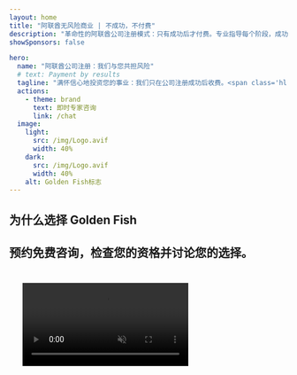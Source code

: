 ```yaml
---
layout: home
title: "阿联酋无风险商业 | 不成功，不付费"
description: "革命性的阿联酋公司注册模式：只有成功后才付费。专业指导每个阶段，成功率超过90%。"
showSponsors: false

hero:
  name: "阿联酋公司注册：我们与您共担风险"
  # text: Payment by results
  tagline: "满怀信心地投资您的事业：我们只在公司注册成功后收费。<span class='hl'>您的成功是我们唯一的目标</span>。"
  actions:
    - theme: brand
      text: 即时专家咨询
      link: /chat
  image:
    light:
      src: /img/Logo.avif
      width: 40%
    dark:
      src: /img/Logo.avif
      width: 40%
    alt: Golden Fish标志
---
```


<FeatureBlock :card="{
  title: '您的优势——我们的责任',
  details: '阿联酋为寻求有利商业环境的国际企业家和投资者提供众多优势。\n\n* 低税率：仅9%的企业税和5%的增值税，无个人所得税\n* 100%外资所有权：完全控制您的公司，无需本地合作伙伴\n* 无外汇管制：利润汇回和货币兑换不受限制\n\n[显示完整列表](/uae-business/company-registration/benefits-problems#benefits-of-doing-business-in-the-uae)',
  link: '/uae-business/company-registration/benefits-problems#benefits-of-doing-business-in-the-uae',
  src: {
    light: '/img/iStock-1331100622.jpg',
    dark: '/img/iStock-1203821481.avif',
    width: '100%'
  },
  inversion: false
}" />

<FeatureBlock :card="{
  title: '我们共同应对的挑战',
  details: '虽然阿联酋提供许多优势，但企业在建立运营时应了解潜在挑战。\n\n* 复杂的监管环境：不同酋长国和Free Zone的法规各异\n* 经济实质要求：某些活动需要本地员工和实体办公空间\n* 高初始成本：注册费、文件费和强制性办公室租赁\n\n[显示完整列表](/uae-business/company-registration/benefits-problems#disadvantages-of-doing-business-in-the-uae)',
  link: '/uae-business/company-registration/benefits-problems#disadvantages-of-doing-business-in-the-uae',
  src: {
      light: '/img/iStock-1299393716.avif',
      dark: '/img/iStock-2149731304.avif',
    width: '100%'
  },
  inversion: true
}" />

<FeatureBlock :card="{
  title: '全程支持：与您并肩前行',
  details: '在**Free Zone、offshore、Mainland、分支机构**设立公司的完整指南。\n\n* Free Zone和Mainland可享有100%外资所有权\n* 低税率——仅9%企业税\n* 无外汇管制——资本汇回便利\n\n[了解更多](/uae-business/company-registration/overview)',
  link: '/uae-business/company-registration/overview',
  src: {
    light: '/video/iStock-1204982076.mp4',
    dark: '/video/iStock-1269162753.mp4',
    width: '100%'
  },
  inversion: false
}" />

<FeatureCards :features="[
  {
    title: '银行开户',
    details: '轻松在阿联酋可信银行开设商业或个人**银行账户**。',
    items: [
      '政府审批的端到端PRO服务',
      '完整银行业务套餐设置',
      '96%成功率'
    ],
    linkText: '了解更多',
    link: '/uae-business/offer/banking/',
    icon: {
      light: '/img/iStock-2153786564.avif',
      dark: '/img/iStock-2166793628.avif',
      alt: '银行服务'
    }
  },
  {
    title: 'Golden Visa和居留权',
    details: '通过无缝申请流程获得阿联酋**Golden Visa**长期居留权。',
    items: [
      '**无需每6个月入境阿联酋**',
      '10年有效期，在保持符合条件的情况下可续签',
      '92%成功率'
    ],
    linkText: '了解更多',
    link: '/uae-business/offer/golden-visa/',
    icon: {
      light: '/img/iStock-1312241253.avif',
      dark: '/img/ILONMASKID.webp',
      alt: '签证服务'
    }
  },
  {
    title: '探索更多企业服务',
    details: '',
    items: [],
    linkText: '了解更多',
    link: '/uae-business/company-registration/insights/incorporation-steps',
    icon: {
      light: '/img/iStock-473502112.avif',
      dark: '/img/iStock-1160827423.avif',
      alt: '更多服务'
    }
  }
]" />

## 为什么选择 Golden Fish

<BenefitsList :features="[
  {
    icon: '🏢',
    title: '本地 UAE 专业知识',
    text: '迪拜的专业团队在整个流程的每一步都提供专家指导。'
  },
  {
    icon: '📊',
    title: '经验证的成功率',
    text: '通过我们的优质处理服务，签证、银行账户和公司注册的批准率超过90%，已成功办理数百个案例。'
  },
  {
    icon: '💸',
    title: '**基于成功的费用**',
    text: '[仅在批准后付费](/uae-business/benefits/success-based-fees)。完全透明，无隐藏费用。'
  },
]" />

## 预约免费咨询，检查您的资格并讨论您的选择。

<video  autoplay muted playsinline style="padding: 24px" >
  <source src="/img/iStock-2185906461.mp4" type="video/mp4">
</video>

<ContactForm buttonText="咨询专家" />

<!-- <ImageGrid :images="[
  { src: '/img/ILONMASKID.webp', href: './immigration.md', alt: '阿联酋移民' },
  { src: '/img/ILONMASKID.webp', href: './immigration.md', alt: '阿联酋移民' },
]"/> -->